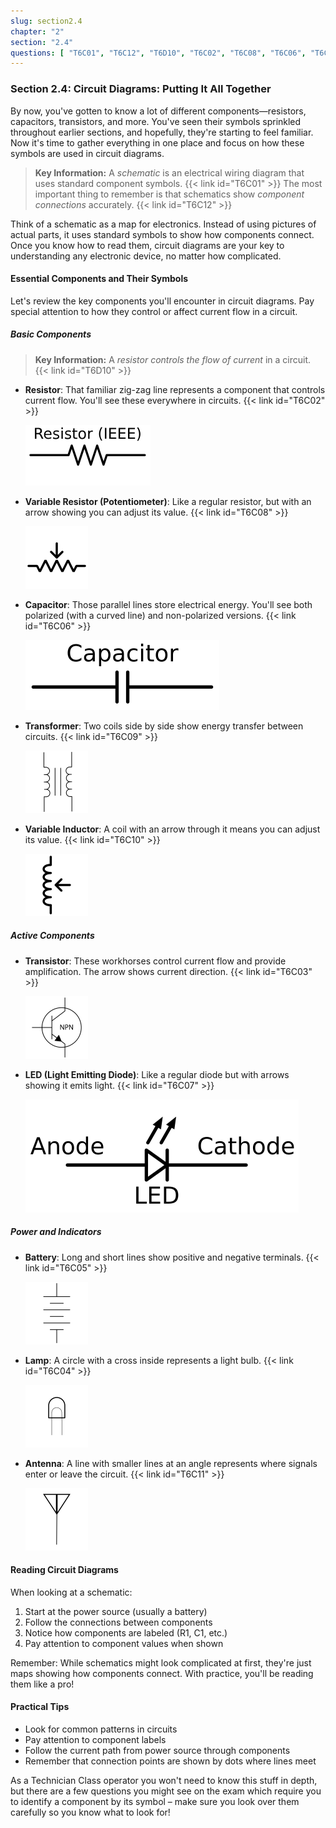 ```yaml
---
slug: section2.4
chapter: "2"
section: "2.4"
questions: [ "T6C01", "T6C12", "T6D10", "T6C02", "T6C08", "T6C06", "T6C09", "T6C10", "T6C03", "T6C07", "T6C05", "T6C04", "T6C11" ]
---
```


### Section 2.4: Circuit Diagrams: Putting It All Together

By now, you've gotten to know a lot of different components—resistors, capacitors, transistors, and more. You've seen their symbols sprinkled throughout earlier sections, and hopefully, they're starting to feel familiar. Now it's time to gather everything in one place and focus on how these symbols are used in circuit diagrams.

> **Key Information:** A *schematic* is an electrical wiring diagram that uses standard component symbols. {{< link id="T6C01" >}} The most important thing to remember is that schematics show *component connections* accurately. {{< link id="T6C12" >}}

Think of a schematic as a map for electronics. Instead of using pictures of actual parts, it uses standard symbols to show how components connect. Once you know how to read them, circuit diagrams are your key to understanding any electronic device, no matter how complicated.

#### Essential Components and Their Symbols

Let's review the key components you'll encounter in circuit diagrams. Pay special attention to how they control or affect current flow in a circuit.

##### Basic Components

> **Key Information:** A *resistor controls the flow of current* in a circuit. {{< link id="T6D10" >}}

- **Resistor**: That familiar zig-zag line represents a component that controls current flow. You'll see these everywhere in circuits. {{< link id="T6C02" >}}
  
  ![Resistor schematic diagram](../../../images/s2-1-resistor.svg)

- **Variable Resistor (Potentiometer)**: Like a regular resistor, but with an arrow showing you can adjust its value. {{< link id="T6C08" >}}
  
  <img src="../../../images/schem-potentiometer.svg" alt="Potentiometer schematic Symbol"  style="width: 100px;">

- **Capacitor**: Those parallel lines store electrical energy. You'll see both polarized (with a curved line) and non-polarized versions. {{< link id="T6C06" >}}
  
  ![Capacitor schematic diagram](../../../images/s2-1-capacitor.svg)

- **Transformer**: Two coils side by side show energy transfer between circuits. {{< link id="T6C09" >}}
  
  <img src="../../../images/schem-transformer.svg" alt="Transformer schematic Symbol" style="width: 100px;">

- **Variable Inductor**: A coil with an arrow through it means you can adjust its value. {{< link id="T6C10" >}}
  
  <img src="../../../images/schem-varinductor.svg" alt="Variable Inductor schematic Symbol" style="width: 100px;">

##### Active Components

- **Transistor**: These workhorses control current flow and provide amplification. The arrow shows current direction. {{< link id="T6C03" >}}
  
  <img src="../../../images/schem-npn.svg" alt="NPN Transistor Schematic Symbol" style="width: 100px;">

- **LED (Light Emitting Diode)**: Like a regular diode but with arrows showing it emits light. {{< link id="T6C07" >}}
  
  ![LED schematic diagram with anode / cathode labeled](../../../images/s2-2-led.svg)

##### Power and Indicators

- **Battery**: Long and short lines show positive and negative terminals. {{< link id="T6C05" >}}
  
  <img src="../../../images/schem-battery.svg" alt="Battery Schematic Symbol" style="width: 100px;">

- **Lamp**: A circle with a cross inside represents a light bulb. {{< link id="T6C04" >}}
  
  <img src="../../../images/schem-lamp.svg" alt="Lamp Schematic Symbol" style="width: 100px;">

- **Antenna**: A line with smaller lines at an angle represents where signals enter or leave the circuit. {{< link id="T6C11" >}}
  
  <img src="../../../images/schem-antenna.svg" alt="Antenna Schematic Symbol" style="width: 100px;">

#### Reading Circuit Diagrams

When looking at a schematic:
1. Start at the power source (usually a battery)
2. Follow the connections between components
3. Notice how components are labeled (R1, C1, etc.)
4. Pay attention to component values when shown

Remember: While schematics might look complicated at first, they're just maps showing how components connect. With practice, you'll be reading them like a pro!

#### Practical Tips

- Look for common patterns in circuits
- Pay attention to component labels
- Follow the current path from power source through components
- Remember that connection points are shown by dots where lines meet

As a Technician Class operator you won't need to know this stuff in depth, but there are a few questions you might see on the exam which require you to identify a component by its symbol – make sure you look over them carefully so you know what to look for!
